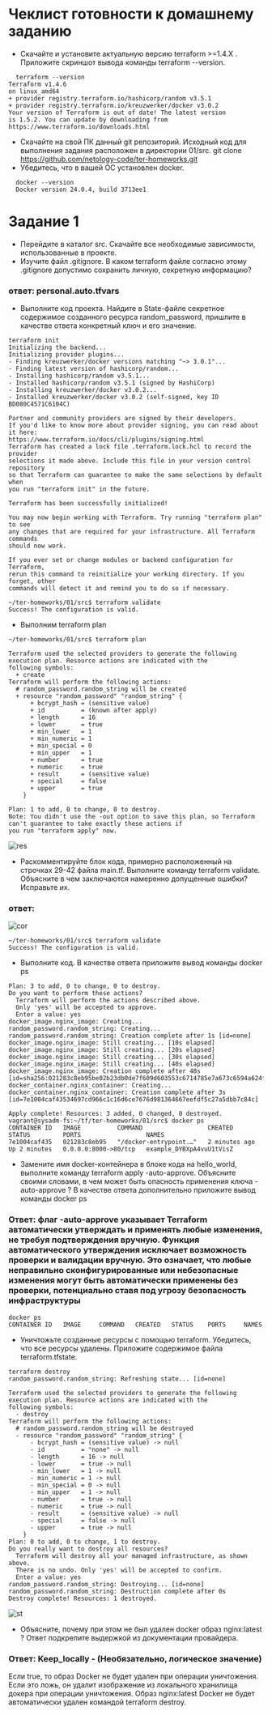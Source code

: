 # Чеклист готовности к домашнему заданию
- Скачайте и установите актуальную версию terraform >=1.4.X . Приложите скриншот вывода команды terraform --version.
```
  terraform --version
Terraform v1.4.6
on linux_amd64
+ provider registry.terraform.io/hashicorp/random v3.5.1
+ provider registry.terraform.io/kreuzwerker/docker v3.0.2
Your version of Terraform is out of date! The latest version
is 1.5.2. You can update by downloading from https://www.terraform.io/downloads.html
```
- Скачайте на свой ПК данный git репозиторий. Исходный код для выполнения задания расположен в директории 01/src.
 git clone https://github.com/netology-code/ter-homeworks.git 
- Убедитесь, что в вашей ОС установлен docker.
```
  docker --version
  Docker version 24.0.4, build 3713ee1
```
# Задание 1
- Перейдите в каталог src. Скачайте все необходимые зависимости, использованные в проекте.
- Изучите файл .gitignore. В каком terraform файле согласно этому .gitignore допустимо сохранить личную, секретную информацию?
### ответ: personal.auto.tfvars
- Выполните код проекта. Найдите в State-файле секретное содержимое созданного ресурса random_password, пришлите в качестве ответа конкретный ключ и его значение.

```
terraform init
Initializing the backend...
Initializing provider plugins...
- Finding kreuzwerker/docker versions matching "~> 3.0.1"...
- Finding latest version of hashicorp/random...
- Installing hashicorp/random v3.5.1...
- Installed hashicorp/random v3.5.1 (signed by HashiCorp)
- Installing kreuzwerker/docker v3.0.2...
- Installed kreuzwerker/docker v3.0.2 (self-signed, key ID BD080C4571C6104C)

Partner and community providers are signed by their developers.
If you'd like to know more about provider signing, you can read about it here:
https://www.terraform.io/docs/cli/plugins/signing.html
Terraform has created a lock file .terraform.lock.hcl to record the provider
selections it made above. Include this file in your version control repository
so that Terraform can guarantee to make the same selections by default when
you run "terraform init" in the future.

Terraform has been successfully initialized!

You may now begin working with Terraform. Try running "terraform plan" to see
any changes that are required for your infrastructure. All Terraform commands
should now work.

If you ever set or change modules or backend configuration for Terraform,
rerun this command to reinitialize your working directory. If you forget, other
commands will detect it and remind you to do so if necessary.

~/ter-homeworks/01/src$ terraform validate
Success! The configuration is valid.
```
- Выполним terraform plan
```
~/ter-homeworks/01/src$ terraform plan

Terraform used the selected providers to generate the following execution plan. Resource actions are indicated with the
following symbols:
  + create
Terraform will perform the following actions:
  # random_password.random_string will be created
  + resource "random_password" "random_string" { 
      + bcrypt_hash = (sensitive value)
      + id          = (known after apply)
      + length      = 16
      + lower       = true
      + min_lower   = 1
      + min_numeric = 1
      + min_special = 0
      + min_upper   = 1
      + number      = true
      + numeric     = true
      + result      = (sensitive value)
      + special     = false
      + upper       = true
    }

Plan: 1 to add, 0 to change, 0 to destroy.
Note: You didn't use the -out option to save this plan, so Terraform can't guarantee to take exactly these actions if
you run "terraform apply" now.
```
![res]()
- Раскомментируйте блок кода, примерно расположенный на строчках 29-42 файла main.tf. Выполните команду terraform validate. Объясните в чем заключаются намеренно допущенные ошибки? Исправьте их.
### ответ:
![cor](https://github.com/EVolgina/devops27-tf/blob/main/corect.PNG)
```
~/ter-homeworks/01/src$ terraform validate
Success! The configuration is valid.
```
- Выполните код. В качестве ответа приложите вывод команды docker ps
```
Plan: 3 to add, 0 to change, 0 to destroy.
Do you want to perform these actions?
  Terraform will perform the actions described above.
  Only 'yes' will be accepted to approve.
  Enter a value: yes
docker_image.nginx_image: Creating...
random_password.random_string: Creating...
random_password.random_string: Creation complete after 1s [id=none]
docker_image.nginx_image: Still creating... [10s elapsed]
docker_image.nginx_image: Still creating... [20s elapsed]
docker_image.nginx_image: Still creating... [30s elapsed]
docker_image.nginx_image: Still creating... [40s elapsed]
docker_image.nginx_image: Creation complete after 48s [id=sha256:021283c8eb95be02b23db0de7f609d603553c6714785e7a673c6594a624ffbdanginx:latest]
docker_container.nginx_container: Creating...
docker_container.nginx_container: Creation complete after 3s [id=7e1004caf43534697cd966c1c16d6ce7676d981364667eefdf5c27a5dbb7c84c]

Apply complete! Resources: 3 added, 0 changed, 0 destroyed.
vagrant@sysadm-fs:~/tf/ter-homeworks/01/src$ docker ps
CONTAINER ID   IMAGE          COMMAND                  CREATED         STATUS         PORTS                  NAMES
7e1004caf435   021283c8eb95   "/docker-entrypoint.…"   2 minutes ago   Up 2 minutes   0.0.0.0:8000->80/tcp   example_DYBXpA4vuU1tVisZ

```
- Замените имя docker-контейнера в блоке кода на hello_world, выполните команду terraform apply -auto-approve. Объясните своими словами, в чем может быть опасность применения ключа -auto-approve ? В качестве ответа дополнительно приложите вывод команды docker ps
### Ответ: флаг -auto-approve указывает Terraform автоматически утверждать и применять любые изменения, не требуя подтверждения вручную. Функция автоматического утверждения исключает возможность проверки и валидации вручную. Это означает, что любые неправильно сконфигурированные или небезопасные изменения могут быть автоматически применены без проверки, потенциально ставя под угрозу безопасность инфраструктуры
```
docker ps
CONTAINER ID   IMAGE     COMMAND   CREATED   STATUS    PORTS     NAMES
```
- Уничтожьте созданные ресурсы с помощью terraform. Убедитесь, что все ресурсы удалены. Приложите содержимое файла terraform.tfstate.
```
terraform destroy
random_password.random_string: Refreshing state... [id=none]

Terraform used the selected providers to generate the following execution plan. Resource actions are indicated with the
following symbols:
  - destroy
Terraform will perform the following actions:
  # random_password.random_string will be destroyed
  - resource "random_password" "random_string" {
      - bcrypt_hash = (sensitive value) -> null
      - id          = "none" -> null
      - length      = 16 -> null
      - lower       = true -> null
      - min_lower   = 1 -> null
      - min_numeric = 1 -> null
      - min_special = 0 -> null
      - min_upper   = 1 -> null
      - number      = true -> null
      - numeric     = true -> null
      - result      = (sensitive value) -> null
      - special     = false -> null
      - upper       = true -> null
    }
Plan: 0 to add, 0 to change, 1 to destroy.
Do you really want to destroy all resources?
  Terraform will destroy all your managed infrastructure, as shown above.
  There is no undo. Only 'yes' will be accepted to confirm.
  Enter a value: yes
random_password.random_string: Destroying... [id=none]
random_password.random_string: Destruction complete after 0s
Destroy complete! Resources: 1 destroyed.
```
![st](https://github.com/EVolgina/devops27-tf/blob/main/state.PNG)
- Объясните, почему при этом не был удален docker образ nginx:latest ? Ответ подкрепите выдержкой из документации провайдера.
### Ответ: Keep_locally - (Необязательно, логическое значение) 
Если true, то образ Docker не будет удален при операции уничтожения.
Если это ложь, он удалит изображение из локального хранилища докера при операции уничтожения.
Образ nginx:latest Docker не будет автоматически удален командой terraform destroy.
